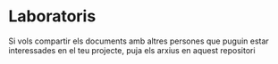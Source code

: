 # Laboratoris
Si vols compartir els documents amb altres persones que puguin estar interessades en el teu projecte, puja els arxius en aquest repositori
